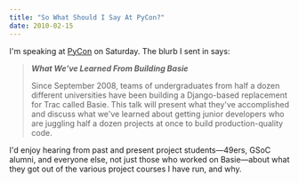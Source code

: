 ```yaml
---
title: "So What Should I Say At PyCon?"
date: 2010-02-15
---
```

I'm speaking at <a href="http://us.pycon.org/2010/about/">PyCon</a> on Saturday. The blurb I sent in says:
<blockquote><strong><em>What We've Learned From Building Basie</em></strong>

Since September 2008, teams of undergraduates from half a dozen different universities have been building a Django-based replacement for Trac called Basie. This talk will present what they've accomplished and discuss what we've learned about getting junior developers who are juggling half a dozen projects at once to build production-quality code.</blockquote>
I'd enjoy hearing from past and present project students—49ers, GSoC alumni, and everyone else, not just those who worked on Basie—about what they got out of the various project courses I have run, and why.
